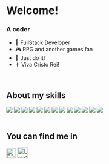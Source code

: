 # Welcome! 

### A coder

- 🚀 FullStack Developer  
- 🎮 RPG and another games fan
- 👊 Just do it! 
- ✝️ Viva Cristo Rei!
</br>

## About my skills
<img src="https://img.shields.io/static/v1?label=Delphi&message=90%&color=EE1F35&style=flat&logo=delphi"/> <img src="https://img.shields.io/static/v1?label=PHP&message=60%&color=777BB4&style=flat&logo=php"/>
<img src="https://img.shields.io/static/v1?label=C%20Sharp&message=50%&color=239120&style=flat&logo=C%20Sharp"/>
<img src="https://img.shields.io/static/v1?label=Java&message=70%&color=239120&style=flat&logo=Java"/>
<img src="https://img.shields.io/static/v1?label=Spring&message=50%&color=239120&style=flat&logo=Spring"/>
<img src="https://img.shields.io/static/v1?label=React&message=40%&color=1572B6&style=flat&logo=React"/>
<img src="https://img.shields.io/static/v1?label=GraphQL&message=20%&color=E10098&style=flat&logo=GraphQL"/>
<img src="https://img.shields.io/static/v1?label=Docker&message=20%&color=2496ED&style=flat&logo=Docker"/>
<img src="https://img.shields.io/static/v1?label=HTML5&message=70%&color=E34F26&style=flat&logo=HTML5"/>
<img src="https://img.shields.io/static/v1?label=CSS3&message=70%&color=1572B6&style=flat&logo=CSS3"/>
<img src="https://img.shields.io/static/v1?label=PostgreSQL&message=90%&color=336791&style=flat&logo=PostgreSQL"/>
<img src="https://img.shields.io/static/v1?label=SQLServer&message=80%&color=CC2927&style=flat&logo=SQLServer"/>
<img src="https://img.shields.io/static/v1?label=Oracle&message=80%&color=F80000&style=flat&logo=Oracle"/>
</br>
</br>

## You can find me in
<a align="left" href="https://www.linkedin.com/in/luizfelipetozatti/" target="_blank"><img alt="Luiz's Linkedin" src="https://emojis.slackmojis.com/emojis/images/1470343326/711/linkedin.png?1470343326" width="25"/></a>   <a href="mailto:luizfelipetozatti@hotmail.com"><img alt="Luiz's outlook account" src="https://raw.githubusercontent.com/sempostma/office365-icons/master/png/256/outlook.png" width="28"/></a>
